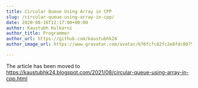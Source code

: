 ```yaml
---
title: Circular Queue Using Array in CPP
slug: /circular-queue-using-array-in-cpp/
date: 2020-08-16T12:17:00+00:00
author: Kaustubh Kulkarni
author_title: Programmer
author_url: https://github.com/kaustubhk24
author_image_url: https://www.gravatar.com/avatar/b76fcfc82fc2e8fdc8075636f1735f61?s=200

---
```

The article has been moved to
https://kaustubhk24.blogspot.com/2021/08/circular-queue-using-array-in-cpp.html